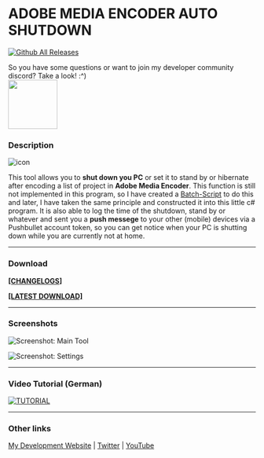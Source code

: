 # ADOBE MEDIA ENCODER AUTO SHUTDOWN

[![Github All Releases](https://img.shields.io/github/downloads/zekrotja/meautosd/total.svg)](https://github.com/zekroTJA/meautosd)

So you have some questions or want to join my developer community discord? Take a look! :^)
<br/><a href="http://discord.zekro.de"><img src="https://discordapp.com/assets/fc0b01fe10a0b8c602fb0106d8189d9b.png" width="100"/></a>

### Description

![icon](https://dl.dropboxusercontent.com/s/4tms036pkyeyd0p/icon-ameasd.png "AME Auto Shutdown")

This tool allows you to **shut down you PC** or set it to stand by or hibernate after encoding a list of project in **Adobe Media Encoder**. This function is still not implemented in this program, so I have created a [Batch-Script](http://pastebin.com/pSyY8Tcm, "http://pastebin.com/pSyY8Tcm") to do this and later, I have taken the same principle and constructed it into this little c# program. It is also able to log the time of the shutdown, stand by or whatever and sent you a **push messege** to your other (mobile) devices via a Pushbullet account token, so you can get notice when your PC is shutting down while you are currently not at home.

-----

### Download

[**[CHANGELOGS]**](http://pastebin.com/raw/vWCKaf4t)

[**[LATEST DOWNLOAD]**](http://zekrodev.jimdo.com/ameautoshutdown)

-----

### Screenshots


![Screenshot: Main Tool](http://image.prntscr.com/image/d10567e2dbfb4303b63586a73a515d81.png "Screenshot: Main Tool")

![Screenshot: Settings](http://image.prntscr.com/image/3a3b4104a3bf4011a27cfda6fa2ae946.png "Screenshot: Settings")

-----

### Video Tutorial (German)


[![TUTORIAL](http://img.youtube.com/vi/nqfolzhCav4/maxresdefault.jpg)](http://www.youtube.com/watch?v=nqfolzhCav4 "Adobe Media Encoder AUTO SHUTDOWN Tool - [GER TUTORIAL | UPDATE] ")

-----

### Other links

[My Development Website](http://zekrodev.jimdo.com) | [Twitter](http://twitter.com/zekrotja) | [YouTube](http://youtube.com/zekrommaster110)
